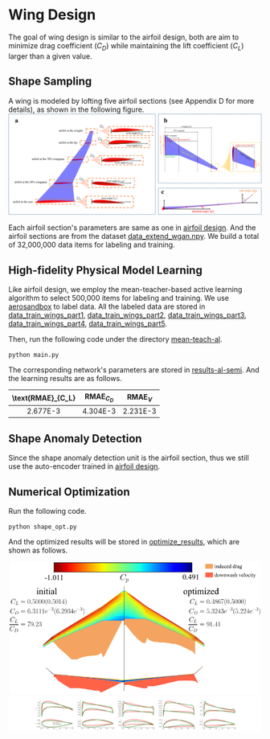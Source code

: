 # Wing Design

The goal of wing design is similar to the airfoil design, both are aim to minimize
drag coefficient ($C_D$) while maintaining the lift coefficient ($C_L$) larger than a given value.

## Shape Sampling

A wing is modeled by lofting five airfoil sections (see Appendix D for more details), as shown in the following figure.
![wing parameters](figs/wing_params.svg)

Each airfoil section's parameters are same as one in [airfoil design](../airfoil_design).
And the airfoil sections are from the dataset [data_extend_wgan.npy](../airfoil_design/config/data_extend_wgan.npy).
We build a total of 32,000,000 data items for labeling and training.

## High-fidelity Physical Model Learning

Like airfoil design, we employ the mean-teacher-based active learning algorithm to select 500,000 items for labeling
and training. We use [aerosandbox](https://github.com/peterdsharpe/AeroSandbox) to label data.
All the labeled data are stored in 
[data_train_wings_part1](config/data_train_wings_rmmtw_new_0_100000.npy),
[data_train_wings_part2](config/data_train_wings_rmmtw_new_100000_200000.npy),
[data_train_wings_part3](config/data_train_wings_rmmtw_new_200000_300000.npy),
[data_train_wings_part4](config/data_train_wings_rmmtw_new_300000_400000.npy),
[data_train_wings_part5](config/data_train_wings_rmmtw_new_400000_500000.npy).

Then, run the following code under the directory [mean-teach-al](mean-teacher-al).
```
python main.py
```
The corresponding network's parameters are stored in [results-al-semi](mean-teacher-al/results-al-semi).
And the learning results are as follows.

| \text{RMAE}_{C_L} | $\text{RMAE}_{C_D}$ | $\text{RMAE}_{V}$ |
|:-----------------:|:-------------------:|:-----------------:|
|     2.677E-3      |      4.304E-3       |     2.231E-3      |


## Shape Anomaly Detection

Since the shape anomaly detection unit is the airfoil section, 
thus we still use the auto-encoder trained in [airfoil design](../airfoil_design).


## Numerical Optimization

Run the following code.
```
python shape_opt.py
```
And the optimized results will be stored in [optimize_results](optimize_results),
which are shown as follows.

<div align="center">
<img src="figs/wings_init2opt_res1.svg" width="500">
</div>
<img src="figs/wings_init2opt_res2.svg" width="700">
